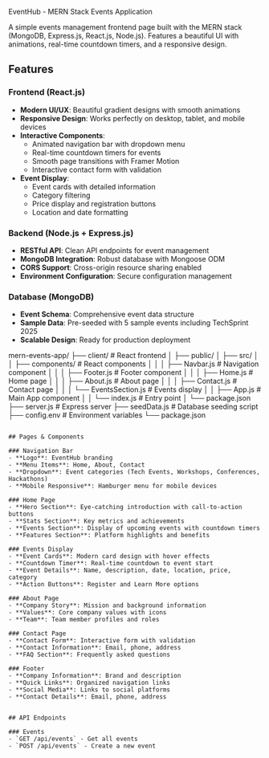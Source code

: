 EventHub - MERN Stack Events Application

A simple events management frontend page built with the MERN stack (MongoDB, Express.js, React.js, Node.js). Features a beautiful UI with animations, real-time countdown timers, and a responsive design.

## Features

### Frontend (React.js)
- **Modern UI/UX**: Beautiful gradient designs with smooth animations
- **Responsive Design**: Works perfectly on desktop, tablet, and mobile devices
- **Interactive Components**: 
  - Animated navigation bar with dropdown menu
  - Real-time countdown timers for events
  - Smooth page transitions with Framer Motion
  - Interactive contact form with validation
- **Event Display**: 
  - Event cards with detailed information
  - Category filtering
  - Price display and registration buttons
  - Location and date formatting

### Backend (Node.js + Express.js)
- **RESTful API**: Clean API endpoints for event management
- **MongoDB Integration**: Robust database with Mongoose ODM
- **CORS Support**: Cross-origin resource sharing enabled
- **Environment Configuration**: Secure configuration management

### Database (MongoDB)
- **Event Schema**: Comprehensive event data structure
- **Sample Data**: Pre-seeded with 5 sample events including TechSprint 2025
- **Scalable Design**: Ready for production deployment


mern-events-app/
├── client/                 # React frontend
│   ├── public/
│   ├── src/
│   │   ├── components/     # React components
│   │   │   ├── Navbar.js   # Navigation component
│   │   │   ├── Footer.js   # Footer component
│   │   │   ├── Home.js     # Home page
│   │   │   ├── About.js    # About page
│   │   │   ├── Contact.js  # Contact page
│   │   │   └── EventsSection.js # Events display
│   │   ├── App.js          # Main App component
│   │   └── index.js        # Entry point
│   └── package.json
├── server.js               # Express server
├── seedData.js            # Database seeding script
├── config.env             # Environment variables
└── package.json
```

## Pages & Components

### Navigation Bar
- **Logo**: EventHub branding
- **Menu Items**: Home, About, Contact
- **Dropdown**: Event categories (Tech Events, Workshops, Conferences, Hackathons)
- **Mobile Responsive**: Hamburger menu for mobile devices

### Home Page
- **Hero Section**: Eye-catching introduction with call-to-action buttons
- **Stats Section**: Key metrics and achievements
- **Events Section**: Display of upcoming events with countdown timers
- **Features Section**: Platform highlights and benefits

### Events Display
- **Event Cards**: Modern card design with hover effects
- **Countdown Timer**: Real-time countdown to event start
- **Event Details**: Name, description, date, location, price, category
- **Action Buttons**: Register and Learn More options

### About Page
- **Company Story**: Mission and background information
- **Values**: Core company values with icons
- **Team**: Team member profiles and roles

### Contact Page
- **Contact Form**: Interactive form with validation
- **Contact Information**: Email, phone, address
- **FAQ Section**: Frequently asked questions

### Footer
- **Company Information**: Brand and description
- **Quick Links**: Organized navigation links
- **Social Media**: Links to social platforms
- **Contact Details**: Email, phone, address


## API Endpoints

### Events
- `GET /api/events` - Get all events
- `POST /api/events` - Create a new event


